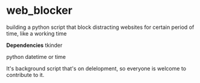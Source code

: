 # web_blocker
building a python script that block distracting websites for certain period of time, like a working time 

**Dependencies**
tkinder

python datetime or time


It's  background script that's on delelopment, so everyone is welcome to contribute to it.
